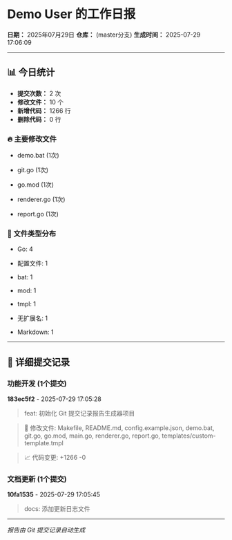 # Demo User 的工作日报

**日期：** 2025年07月29日
**仓库：** <no value> (master分支)
**生成时间：** 2025-07-29 17:06:09

---

## 📊 今日统计

- **提交次数：** 2 次
- **修改文件：** 10 个
- **新增代码：** 1266 行
- **删除代码：** 0 行


### 🔥 主要修改文件

- demo.bat (1次)

- git.go (1次)

- go.mod (1次)

- renderer.go (1次)

- report.go (1次)




### 📁 文件类型分布

- Go: 4

- 配置文件: 1

- bat: 1

- mod: 1

- tmpl: 1

- 无扩展名: 1

- Markdown: 1



---

## 📝 详细提交记录





### 功能开发 (1个提交)


**183ec5f2** - 2025-07-29 17:05:28
> feat: 初始化 Git 提交记录报告生成器项目

> 📁 修改文件: Makefile, README.md, config.example.json, demo.bat, git.go, go.mod, main.go, renderer.go, report.go, templates/custom-template.tmpl


> 📈 代码变更: +1266 -0






### 文档更新 (1个提交)


**10fa1535** - 2025-07-29 17:05:45
> docs: 添加更新日志文件







---

*报告由 Git 提交记录自动生成*

